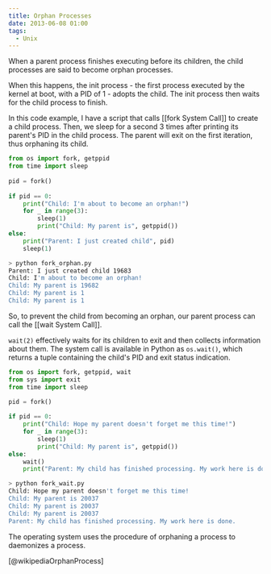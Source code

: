 ```yaml
---
title: Orphan Processes
date: 2013-06-08 01:00
tags:
  - Unix
---
```


When a parent process finishes executing before its children, the child
processes are said to become orphan processes.

When this happens, the init process - the first process executed by the kernel at boot, with a PID of 1 - adopts the child. The init process then waits for the child process to finish.

In this code example, I have a script that calls [[fork System Call]] to create a child process. Then, we sleep for a second 3 times after printing its parent's PID in the child process. The parent will exit on the first iteration, thus orphaning its child.

```python
from os import fork, getppid
from time import sleep
 
pid = fork()
 
if pid == 0:
    print("Child: I'm about to become an orphan!")
    for _ in range(3):
        sleep(1)
        print("Child: My parent is", getppid())
else:
    print("Parent: I just created child", pid)
    sleep(1)
```

```bash
> python fork_orphan.py
Parent: I just created child 19683
Child: I'm about to become an orphan!
Child: My parent is 19682
Child: My parent is 1
Child: My parent is 1
```

So, to prevent the child from becoming an orphan, our parent process
can call the [[wait System Call]].

`wait(2)` effectively waits for its children to exit and then collects information about them. The system call is available in Python as `os.wait()`, which returns a tuple containing the child's PID and exit status indication.

```python
from os import fork, getppid, wait
from sys import exit
from time import sleep

pid = fork()
 
if pid == 0:
    print("Child: Hope my parent doesn't forget me this time!")
    for _ in range(3):
        sleep(1)
        print("Child: My parent is", getppid())
else:
    wait()
    print("Parent: My child has finished processing. My work here is done.")
```

```bash
> python fork_wait.py
Child: Hope my parent doesn't forget me this time!
Child: My parent is 20037
Child: My parent is 20037
Child: My parent is 20037
Parent: My child has finished processing. My work here is done.
```

The operating system uses the procedure of orphaning a process to daemonizes a process.

[@wikipediaOrphanProcess]